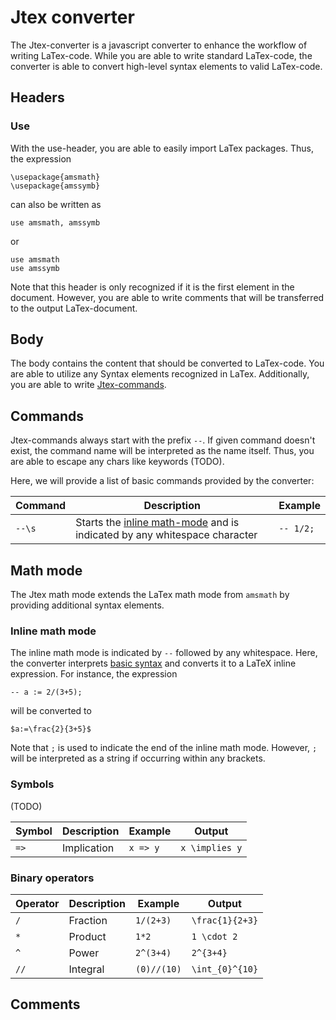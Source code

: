 # Jtex converter

The Jtex-converter is a javascript converter to enhance the workflow of writing LaTex-code. While you are able to write standard LaTex-code, the converter is able to convert high-level syntax elements to valid LaTex-code.

## Headers

### Use

With the use-header, you are able to easily import LaTex packages. Thus, the expression

```
\usepackage{amsmath}
\usepackage{amssymb}
```

can also be written as

```
use amsmath, amssymb
```

or

```
use amsmath
use amssymb
```

Note that this header is only recognized if it is the first element in the document. However, you are able to write comments that will be transferred to the output LaTex-document.

## Body

The body contains the content that should be converted to LaTex-code. You are able to utilize any Syntax elements recognized in LaTex. Additionally, you are able to write [Jtex-commands](#commands).

## Commands

Jtex-commands always start with the prefix `--`. If given command doesn't exist, the command name will be interpreted as the name itself. Thus, you are able to escape any chars like keywords (TODO).

Here, we will provide a list of basic commands provided by the converter:

| Command | Description                                                                                   | Example   |
| ------- | --------------------------------------------------------------------------------------------- | --------- |
| `--\s`  | Starts the [inline math-mode](#inline-math-mode) and is indicated by any whitespace character | `-- 1/2;` |

## Math mode

The Jtex math mode extends the LaTex math mode from `amsmath` by providing additional syntax elements.

### Inline math mode

The inline math mode is indicated by `--` followed by any whitespace. Here, the converter interprets [basic syntax](#basic-syntax) and converts it to a LaTeX inline expression. For instance, the expression

```
-- a := 2/(3+5);
```

will be converted to

```
$a:=\frac{2}{3+5}$
```

Note that `;` is used to indicate the end of the inline math mode. However, `;` will be interpreted as a string if occurring within any brackets.

### Symbols

(TODO)

| Symbol | Description | Example  | Output         |
| ------ | ----------- | -------- | -------------- |
| `=>`   | Implication | `x => y` | `x \implies y` |

### Binary operators

| Operator | Description | Example     | Output          |
| -------- | ----------- | ----------- | --------------- |
| `/`      | Fraction    | `1/(2+3)`   | `\frac{1}{2+3}` |
| `*`      | Product     | `1*2`       | `1 \cdot 2`     |
| `^`      | Power       | `2^(3+4)`   | `2^{3+4}`       |
| `//`     | Integral    | `(0)//(10)` | `\int_{0}^{10}` |

## Comments
